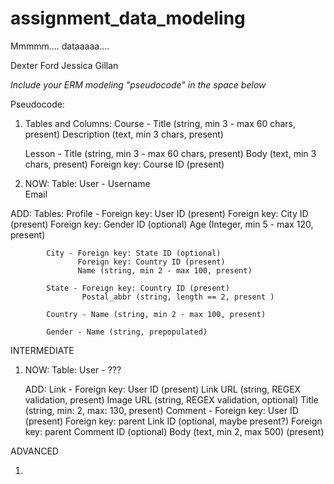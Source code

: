 # assignment_data_modeling
Mmmmm.... dataaaaa....

Dexter Ford
Jessica Gillan

*Include your ERM modeling "pseudocode" in the space below*

Pseudocode:

1. Tables and Columns:
    Course -  Title (string, min 3 - max 60 chars, present)
              Description (text, min 3 chars, present)

    Lesson - Title (string, min 3 - max 60 chars, present)
             Body (text, min 3 chars, present)
             Foreign key: Course ID (present)

2. NOW:
    Table: User - Username  
                  Email

  ADD:
    Tables: Profile - Foreign key: User ID (present)
                      Foreign key: City ID (present)
                      Foreign key: Gender ID (optional)
                      Age (Integer, min 5 - max 120, present)

            City - Foreign key: State ID (optional)
                   Foreign key: Country ID (present)
                   Name (string, min 2 - max 100, present)

            State - Foreign key: Country ID (present)
                    Postal_abbr (string, length == 2, present )

            Country - Name (string, min 2 - max 100, present)

            Gender - Name (string, prepopulated)

INTERMEDIATE

1. NOW:
    Table: User - ???

    ADD: Link - Foreign key: User ID (present)
                Link URL (string, REGEX validation, present)
                Image URL (string, REGEX validation, optional)
                Title (string, min: 2, max: 130, present)
         Comment - Foreign key: User ID (present)
                   Foreign key: parent Link ID (optional, maybe present?)
                   Foreign key: parent Comment ID (optional)
                   Body (text, min 2, max 500) (present)

ADVANCED

1. 
